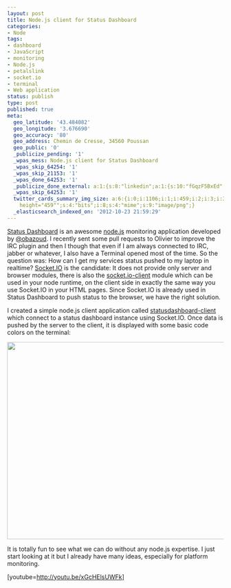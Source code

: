 ```yaml
---
layout: post
title: Node.js client for Status Dashboard
categories:
- Node
tags:
- dashboard
- JavaScript
- monitoring
- Node.js
- petalslink
- socket.io
- terminal
- Web application
status: publish
type: post
published: true
meta:
  geo_latitude: '43.484082'
  geo_longitude: '3.676690'
  geo_accuracy: '80'
  geo_address: Chemin de Cresse, 34560 Poussan
  geo_public: '0'
  _publicize_pending: '1'
  _wpas_mess: Node.js client for Status Dashboard
  _wpas_skip_64254: '1'
  _wpas_skip_21153: '1'
  _wpas_done_64253: '1'
  _publicize_done_external: a:1:{s:8:"linkedin";a:1:{s:10:"fGqzF5BxEd";b:1;}}
  _wpas_skip_64253: '1'
  twitter_cards_summary_img_size: a:6:{i:0;i:1106;i:1;i:459;i:2;i:3;i:3;s:25:"width="1106"
    height="459"";s:4:"bits";i:8;s:4:"mime";s:9:"image/png";}
  _elasticsearch_indexed_on: '2012-10-23 21:59:29'
---
```

<a href="https://github.com/obazoud/statusdashboard" target="_blank">Status Dashboard</a> is an awesome <a class="zem_slink" title="Node.js" href="http://nodejs.org/" target="_blank" rel="homepage">node.js</a> monitoring application developed by <a href="https://twitter.com/obazoud" target="_blank">@obazoud</a>. I recently sent some pull requests to Olivier to improve the IRC plugin and then I though that even if I am always connected to IRC, jabber or whatever, I also have a Terminal opened most of the time. So the question was: How can I get my services status pushed to my laptop in realtime?
<a href="http://socket.io" target="_blank">Socket.IO</a> is the candidate: It does not provide only server and browser modules, there is also the <a href="https://github.com/LearnBoost/socket.io-client" target="_blank">socket.io-client</a> module which can be used in your node runtime, on the client side in exactly the same way you use Socket.IO in your HTML pages. Since Socket.IO is already used in Status Dashboard to push status to the browser, we have the right solution.

I created a simple node.js client application called <a href="https://github.com/chamerling/statusdashboard-client" target="_blank">statusdashboard-client</a> which connect to a status dashboard instance using Socket.IO. Once data is pushed by the server to the client, it is displayed with some basic code colors on the terminal:

<img class="aligncenter" title="Monitoring in your terminal" alt="" src="http://f.cl.ly/items/2v1F233Q0s0t2o0l1p2s/statusdashboard-client.png" height="459" width="1106" />

It is totally fun to see what we can do without any node.js expertise. I just start looking at it but I already have many ideas, especially for platform monitoring.

[youtube=http://youtu.be/xGcHElsUWFk]
